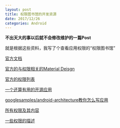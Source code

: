 ```yaml
---
layout: post
title: 权限图书馆的开发资源
date: 2017/12/26
categories: Android
---
```


**不出天大的事以后就不会修改维护的一篇Post**

就是根据这些资料，我写了个查看应用权限的“权限图书馆”

[官方文档](https://developer.android.com/guide/topics/permissions/index.html)

<!--more-->

[官方的与权限相关的Material Deisgn](https://material.io/guidelines/patterns/permissions.html)

[官方的权限列表](https://developer.android.com/reference/android/Manifest.permission.html)

[一个还算有用的开源应用](https://code.google.com/archive/p/android-permission-explorer/)

[googlesamples/android-architecture教你怎么写应用](https://github.com/googlesamples/android-architecture)

[所有权限及其内容](https://github.com/aosp-mirror/platform_frameworks_base/blob/master/core/res/AndroidManifest.xml)

[一些权限的描述](http://androidpermissions.com/)
